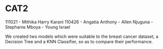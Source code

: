 # CAT2
111021  - Mithika Harry Karani
110426  - Angatia Anthony
        - Allen Njuguna
        - Stephanie Mboya
        - Young Israel
        
We created two models which were suitable to the breast cancer dataset, a Decision Tree and a KNN Classifier, so as to compare their performance.   
